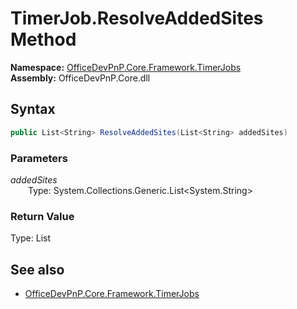 # TimerJob.ResolveAddedSites Method  
  

**Namespace:** [OfficeDevPnP.Core.Framework.TimerJobs](OfficeDevPnP.Core.Framework.TimerJobs.md)  
**Assembly:** OfficeDevPnP.Core.dll  
## Syntax
```C#
public List<String> ResolveAddedSites(List<String> addedSites)
```
### Parameters
*addedSites*  
&emsp;&emsp;Type: System.Collections.Generic.List<System.String>  
### Return Value
Type: List<String>  

## See also
- [OfficeDevPnP.Core.Framework.TimerJobs](OfficeDevPnP.Core.Framework.TimerJobs.md)
